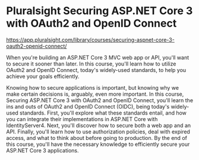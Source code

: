 # Pluralsight Securing ASP.NET Core 3 with OAuth2 and OpenID Connect

https://app.pluralsight.com/library/courses/securing-aspnet-core-3-oauth2-openid-connect/

When you're building an ASP.NET Core 3 MVC web app or API, you'll want to secure it sooner than later. In this course, you'll learn how to utilize OAuth2 and OpenID Connect, today's widely-used standards, to help you achieve your goals efficiently.

Knowing how to secure applications is important, but knowing why we make certain decisions is, arguably, even more important. In this course, Securing ASP.NET Core 3 with OAuth2 and OpenID Connect, you'll learn the ins and outs of OAuth2 and OpenID Connect (OIDC), being today's widely-used standards. First, you'll explore what these standards entail, and how you can integrate their implementations in ASP.NET Core with IdentityServer4. Next, you'll discover how to secure both a web app and an API. Finally, you'll learn how to use authorization policies, deal with expired access, and what to think about before going to production. By the end of this course, you'll have the necessary knowledge to efficiently secure your ASP.NET Core 3 applications.